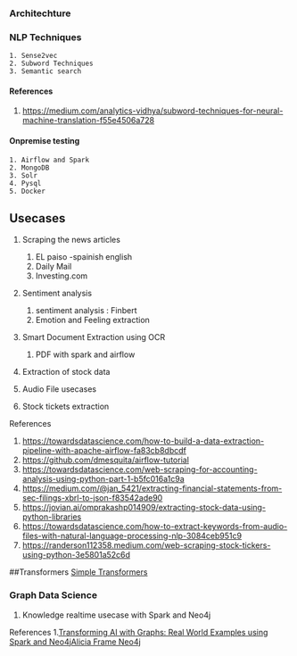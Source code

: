 
### Architechture

### NLP Techniques
    1. Sense2vec
    2. Subword Techniques
    3. Semantic search

#### References
 1. https://medium.com/analytics-vidhya/subword-techniques-for-neural-machine-translation-f55e4506a728


#### Onpremise testing
    1. Airflow and Spark
    2. MongoDB
    3. Solr
    4. Pysql
    5. Docker


## Usecases
1. Scraping the news articles
    1) EL paiso -spainish english
    2) Daily Mail
    3) Investing.com

2. Sentiment analysis
    1. sentiment analysis : Finbert
    2. Emotion and Feeling extraction

3. Smart Document Extraction using OCR
    1. PDF with spark and airflow

4. Extraction of stock data
5. Audio File usecases
6. Stock tickets extraction

References
1. https://towardsdatascience.com/how-to-build-a-data-extraction-pipeline-with-apache-airflow-fa83cb8dbcdf
2. https://github.com/dmesquita/airflow-tutorial
3. https://towardsdatascience.com/web-scraping-for-accounting-analysis-using-python-part-1-b5fc016a1c9a
4. https://medium.com/@jan_5421/extracting-financial-statements-from-sec-filings-xbrl-to-json-f83542ade90
5. https://jovian.ai/omprakashp014909/extracting-stock-data-using-python-libraries
6. https://towardsdatascience.com/how-to-extract-keywords-from-audio-files-with-natural-language-processing-nlp-3084ceb951c9
7. https://randerson112358.medium.com/web-scraping-stock-tickers-using-python-3e5801a52c6d

##Transformers
[Simple Transformers](https://wandb.ai/cayush/simpletransformers/reports/Using-SimpleTransformers-for-Common-NLP-Applications--Vmlldzo4Njk2NA)




###  Graph Data Science 
1. Knowledge realtime usecase with Spark and Neo4j

References
1.[Transforming AI with Graphs: Real World Examples using Spark and Neo4jAlicia Frame Neo4j](https://www.youtube.com/watch?v=BURl3e-niXc)



 